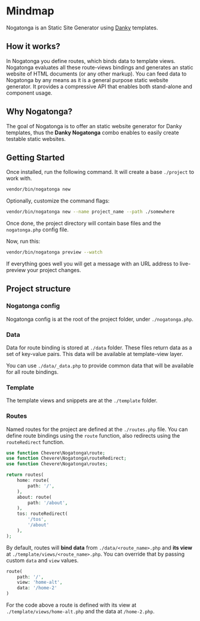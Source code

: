 # Mindmap

Nogatonga is an Static Site Generator using [Danky](https://chevere.org/packages/danky) templates.

## How it works?

In Nogatonga you define routes, which binds data to template views. Nogatonga evaluates all these route-views bindings and generates an static website of HTML documents (or any other markup). You can feed data to Nogatonga by any means as it is a general purpose static website generator. It provides a compressive API that enables both stand-alone and component usage.

## Why Nogatonga?

The goal of Nogatonga is to offer an static website generator for Danky templates, thus the **Danky Nogatonga** combo enables to easily create testable static websites.

## Getting Started

Once installed, run the following command. It will create a base `./project` to work with.

```sh
vendor/bin/nogatonga new
```

Optionally, customize the command flags:

```sh
vendor/bin/nogatonga new --name project_name --path ./somewhere
```

Once done, the project directory will contain base files and the `nogatonga.php` config file.

Now, run this:

```sh
vendor/bin/nogatonga preview --watch
```

If everything goes well you will get a message with an URL address to live-preview your project changes.

## Project structure

### Nogatonga config

Nogatonga config is at the root of the project folder, under `./nogatonga.php`.

### Data

Data for route binding is stored at `./data` folder. These files return data as a set of key-value pairs. This data will be available at template-view layer.

You can use `./data/_data.php` to provide common data that will be available for all route bindings.

### Template

The template views and snippets are at the `./template` folder.

### Routes

Named routes for the project are defined at the `./routes.php` file. You can define route bindings using the `route` function, also redirects using the `routeRedirect` function.

```php
use function Chevere\Nogatonga\route;
use function Chevere\Nogatonga\routeRedirect;
use function Chevere\Nogatonga\routes;

return routes(
    home: route(
        path: '/',
    ),
    about: route(
        path: '/about',
    ),
    tos: routeRedirect(
        '/tos',
        '/about'
    ),
);
```

By default, routes will **bind data** from `./data/<route_name>.php` and **its view** at `./template/views/<route_name>.php`. You can override that by passing custom `data` and `view` values.

```php
route(
    path: '/',
    view: 'home-alt',
    data: '/home-2'
)
```

For the code above a route is defined with its view at `./template/views/home-alt.php` and the data at `/home-2.php`.
